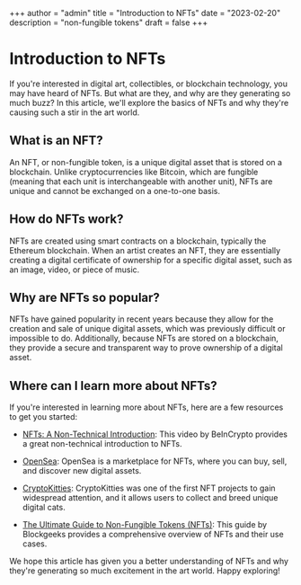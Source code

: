 +++
author = "admin"
title = "Introduction to NFTs"
date = "2023-02-20"
description = "non-fungible tokens"
draft = false
+++

# Introduction to NFTs

If you're interested in digital art, collectibles, or blockchain technology, you may have heard of NFTs. But what are they, and why are they generating so much buzz? In this article, we'll explore the basics of NFTs and why they're causing such a stir in the art world.

## What is an NFT?

An NFT, or non-fungible token, is a unique digital asset that is stored on a blockchain. Unlike cryptocurrencies like Bitcoin, which are fungible (meaning that each unit is interchangeable with another unit), NFTs are unique and cannot be exchanged on a one-to-one basis.

## How do NFTs work?

NFTs are created using smart contracts on a blockchain, typically the Ethereum blockchain. When an artist creates an NFT, they are essentially creating a digital certificate of ownership for a specific digital asset, such as an image, video, or piece of music.

## Why are NFTs so popular?

NFTs have gained popularity in recent years because they allow for the creation and sale of unique digital assets, which was previously difficult or impossible to do. Additionally, because NFTs are stored on a blockchain, they provide a secure and transparent way to prove ownership of a digital asset.

## Where can I learn more about NFTs?

If you're interested in learning more about NFTs, here are a few resources to get you started:

- [NFTs: A Non-Technical Introduction](https://www.youtube.com/watch?v=OoDQbQnxg0c): This video by BeInCrypto provides a great non-technical introduction to NFTs.

- [OpenSea](https://opensea.io/): OpenSea is a marketplace for NFTs, where you can buy, sell, and discover new digital assets.

- [CryptoKitties](https://www.cryptokitties.co/): CryptoKitties was one of the first NFT projects to gain widespread attention, and it allows users to collect and breed unique digital cats.

- [The Ultimate Guide to Non-Fungible Tokens (NFTs)](https://blockgeeks.com/guides/non-fungible-tokens-nfts/): This guide by Blockgeeks provides a comprehensive overview of NFTs and their use cases.

We hope this article has given you a better understanding of NFTs and why they're generating so much excitement in the art world. Happy exploring!

